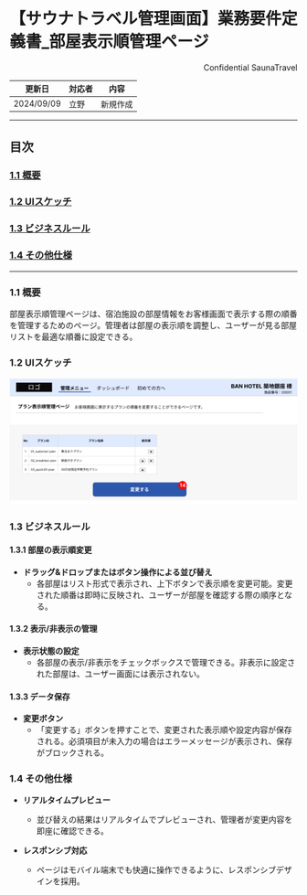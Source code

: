 # 【サウナトラベル管理画面】業務要件定義書_部屋表示順管理ページ

<div style="text-align: right;">
Confidential SaunaTravel
</div>

|更新日|対応者|内容|
|-|-|-|
| 2024/09/09 | 立野 | 新規作成 |

***

## 目次
### [1.1 概要](#anchor1)
### [1.2 UIスケッチ](#anchor2)
### [1.3 ビジネスルール](#anchor3)
### [1.4 その他仕様](#anchor4)

***

<a id="anchor1"></a>

### 1.1 概要
部屋表示順管理ページは、宿泊施設の部屋情報をお客様画面で表示する際の順番を管理するためのページ。管理者は部屋の表示順を調整し、ユーザーが見る部屋リストを最適な順番に設定できる。

<a id="anchor2"></a>

### 1.2 UIスケッチ
![部屋表示順管理ページ](image\35_部屋表示順管理画面.png)

<a id="anchor3"></a>

### 1.3 ビジネスルール

#### 1.3.1 部屋の表示順変更
- **ドラッグ&ドロップまたはボタン操作による並び替え**
  - 各部屋はリスト形式で表示され、上下ボタンで表示順を変更可能。変更された順番は即時に反映され、ユーザーが部屋を確認する際の順序となる。

#### 1.3.2 表示/非表示の管理
- **表示状態の設定**
  - 各部屋の表示/非表示をチェックボックスで管理できる。非表示に設定された部屋は、ユーザー画面には表示されない。

#### 1.3.3 データ保存
- **変更ボタン**
  - 「変更する」ボタンを押すことで、変更された表示順や設定内容が保存される。必須項目が未入力の場合はエラーメッセージが表示され、保存がブロックされる。

<a id="anchor4"></a>

### 1.4 その他仕様
- **リアルタイムプレビュー**
  - 並び替えの結果はリアルタイムでプレビューされ、管理者が変更内容を即座に確認できる。

- **レスポンシブ対応**
  - ページはモバイル端末でも快適に操作できるように、レスポンシブデザインを採用。

